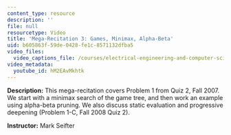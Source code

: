 ```yaml
---
content_type: resource
description: ''
file: null
resourcetype: Video
title: 'Mega-Recitation 3: Games, Minimax, Alpha-Beta'
uid: b605863f-59de-0428-fe1c-8571132dfba5
video_files:
  video_captions_file: /courses/electrical-engineering-and-computer-science/6-034-artificial-intelligence-fall-2010/mega-recitation-videos/mega-recitation-3-games-minimax-alpha-beta/hM2EAvMkhtk.vtt
video_metadata:
  youtube_id: hM2EAvMkhtk
---
```


**Description:** This mega-recitation covers Problem 1 from Quiz 2, Fall 2007. We start with a minimax search of the game tree, and then work an example using alpha-beta pruning. We also discuss static evaluation and progressive deepening (Problem 1-C, Fall 2008 Quiz 2).

**Instructor:** Mark Seifter